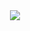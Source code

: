 <div align="center">
<a href="#"><img src="https://cdn.discordapp.com/attachments/759771400721530920/813424165922537522/Untitled_Sketch_bb.png"></a>

